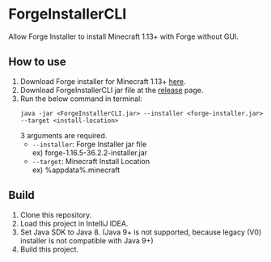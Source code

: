 # ForgeInstallerCLI

Allow Forge Installer to install Minecraft 1.13+ with Forge without GUI.

## How to use

1. Download Forge installer for Minecraft 1.13+ [here](https://files.minecraftforge.net/).
2. Download ForgeInstallerCLI jar file at the [release](https://github.com/Kamesuta/ForgeInstallerCLI/releases) page.
3. Run the below command in terminal:
   ```
   java -jar <ForgeInstallerCLI.jar> --installer <forge-installer.jar> --target <install-location>
   ```
   3 arguments are required.
   * `--installer`: Forge Installer jar file  
     ex) forge-1.16.5-36.2.2-installer.jar  
   * `--target`: Minecraft Install Location  
     ex) %appdata%\.minecraft  

## Build

1. Clone this repository.
2. Load this project in IntelliJ IDEA.
3. Set Java SDK to Java 8. (Java 9+ is not supported, because legacy (V0) installer is not compatible with Java 9+)
4. Build this project.
